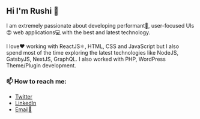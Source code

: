 ## Hi I'm Rushi 👋

<!--
**rushijagani/rushijagani** is a ✨ _special_ ✨ repository because its `README.md` (this file) appears on your GitHub profile.

Here are some ideas to get you started:

- 🔭 I’m currently working on ...
- 🌱 I’m currently learning ...
- 👯 I’m looking to collaborate on ...
- 🤔 I’m looking for help with ...
- 💬 Ask me about ...
- 📫 How to reach me: ...
- 😄 Pronouns: ...
- ⚡ Fun fact: ...
-->


I am extremely passionate about developing performant🚀, user-focused UIs 😍 web applications💻 with the best and latest technology.

I love❤️️ working with ReactJS⚛️, HTML, CSS and JavaScript but I also spend most of the time exploring the latest technologies like NodeJS, GatsbyJS, NextJS, GraphQL. I also worked with PHP, WordPress Theme/Plugin development.


### 📫 How to reach me:
- [Twitter](https://twitter.com/rushijagani_rj)
- [LinkedIn](https://www.linkedin.com/in/rushi-jagani-99a37241/)
- [Email📧](mailto:rushi.jagani@ymail.com)

